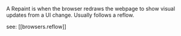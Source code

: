 
A Repaint is when the browser redraws the webpage to show visual updates from a UI change. Usually follows a reflow.

see: [[browsers.reflow]]
